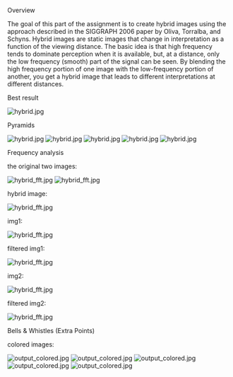 Overview

The goal of this part of the assignment is to create hybrid images using the approach described in the SIGGRAPH 2006 paper by Oliva, Torralba, and Schyns. Hybrid images are static images that change in interpretation as a function of the viewing distance. The basic idea is that high frequency tends to dominate perception when it is available, but, at a distance, only the low frequency (smooth) part of the signal can be seen. By blending the high frequency portion of one image with the low-frequency portion of another, you get a hybrid image that leads to different interpretations at different distances.

Best result

![hybrid.jpg](https://github.com/victorygod/Hybrid_Image/blob/master/gray/output0.jpg)

Pyramids

![hybrid.jpg](https://github.com/victorygod/Hybrid_Image/blob/master/gray/output0.jpg)
![hybrid.jpg](https://github.com/victorygod/Hybrid_Image/blob/master/gray/output1.jpg)
![hybrid.jpg](https://github.com/victorygod/Hybrid_Image/blob/master/gray/output2.jpg)
![hybrid.jpg](https://github.com/victorygod/Hybrid_Image/blob/master/gray/output3.jpg)
![hybrid.jpg](https://github.com/victorygod/Hybrid_Image/blob/master/gray/output4.jpg)

Frequency analysis

the original two images:

![hybrid_fft.jpg](https://github.com/victorygod/Hybrid_Image/blob/master/gray/cat.jpg)
![hybrid_fft.jpg](https://github.com/victorygod/Hybrid_Image/blob/master/gray/dog.jpg)

hybrid image:

![hybrid_fft.jpg](https://github.com/victorygod/Hybrid_Image/blob/master/gray/fft_hybrid.jpg)

img1:

![hybrid_fft.jpg](https://github.com/victorygod/Hybrid_Image/blob/master/gray/fft_img1.jpg)

filtered img1:

![hybrid_fft.jpg](https://github.com/victorygod/Hybrid_Image/blob/master/gray/fft_img1_filtered.jpg)

img2:

![hybrid_fft.jpg](https://github.com/victorygod/Hybrid_Image/blob/master/gray/fft_img2.jpg)

filtered img2:

![hybrid_fft.jpg](https://github.com/victorygod/Hybrid_Image/blob/master/gray/fft_img2_filtered.jpg)

Bells & Whistles (Extra Points)

colored images:

![output_colored.jpg](https://github.com/victorygod/Hybrid_Image/blob/master/colored/output0.jpg)
![output_colored.jpg](https://github.com/victorygod/Hybrid_Image/blob/master/colored/output1.jpg)
![output_colored.jpg](https://github.com/victorygod/Hybrid_Image/blob/master/colored/output2.jpg)
![output_colored.jpg](https://github.com/victorygod/Hybrid_Image/blob/master/colored/output3.jpg)
![output_colored.jpg](https://github.com/victorygod/Hybrid_Image/blob/master/colored/output4.jpg)
